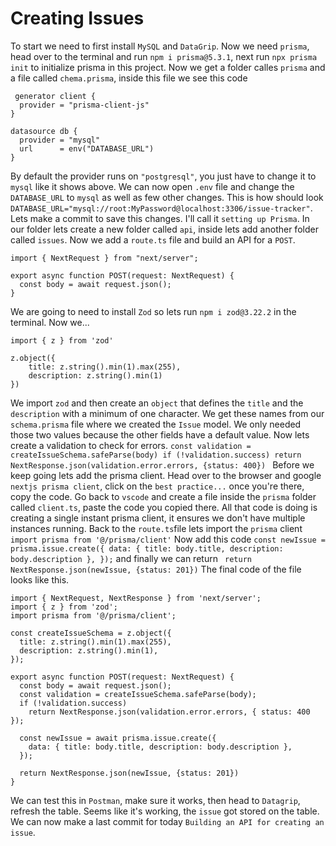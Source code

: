 # Creating Issues
To start we need to first install `MySQL` and `DataGrip`. Now we need `prisma`, head over to the terminal and run `npm i prisma@5.3.1`, next run `npx prisma init` to initialize prisma in this project. 
Now we get a folder calles `prisma` and a file called `chema.prisma`, inside this file we see this code 
```
 generator client {
  provider = "prisma-client-js"
}

datasource db {
  provider = "mysql"
  url      = env("DATABASE_URL")
}
```
By default the provider runs on `"postgresql"`, you just have to change it to `mysql` like it shows above. We can now open `.env` file and change the `DATABASE_URL` to `mysql` as well as few other changes.
This is how should look `DATABASE_URL="mysql://root:MyPassword@localhost:3306/issue-tracker"`. Lets make a commit to save this changes. I'll call it `setting up Prisma`.
In our folder lets create a new folder called `api`, inside lets add another folder called `issues`. Now we add a `route.ts` file and build an API for a `POST`.
```
import { NextRequest } from "next/server";

export async function POST(request: NextRequest) {
  const body = await request.json();
}
```
We are going to need to install `Zod` so lets run `npm i zod@3.22.2` in the terminal. Now we...
```
import { z } from 'zod'

z.object({
    title: z.string().min(1).max(255),
    description: z.string().min(1)
})
```
We import `zod` and then create an `object` that defines the `title` and the `description` with a minimum of one character. We get these names from our `schema.prisma` file where we created the `Issue` model. We only needed those two values because the other fields have a default value. Now lets create a validation to check for errors.
`const validation = createIssueSchema.safeParse(body)
  if (!validation.success)
    return NextResponse.json(validation.error.errors, {status: 400})
`
Before we keep going lets add the prisma client. Head over to the browser and google `nextjs prisma client`, click on the `best practice...` once you're there, copy the code. Go back to `vscode` and create a file inside the `prisma` folder called `client.ts`, paste the code you copied there. All that code is doing is creating a single instant prisma client, it ensures we don't have multiple instances running. Back to the `route.ts`file lets import the `prisma` client `import prisma from '@/prisma/client'`
Now add this code `const newIssue = prisma.issue.create({
    data: { title: body.title, description: body.description },
  });`
  and finally we can return ` return NextResponse.json(newIssue, {status: 201})`
  The final code of the file looks like this.
```
import { NextRequest, NextResponse } from 'next/server';
import { z } from 'zod';
import prisma from '@/prisma/client';

const createIssueSchema = z.object({
  title: z.string().min(1).max(255),
  description: z.string().min(1),
});

export async function POST(request: NextRequest) {
  const body = await request.json();
  const validation = createIssueSchema.safeParse(body);
  if (!validation.success)
    return NextResponse.json(validation.error.errors, { status: 400 });

  const newIssue = await prisma.issue.create({
    data: { title: body.title, description: body.description },
  });

  return NextResponse.json(newIssue, {status: 201})
}
```
We can test this in `Postman`, make sure it works, then head to `Datagrip`, refresh the table. Seems like it's working, the `issue` got stored on the table. We can now make a last commit for today `Building an API for creating an issue`.

